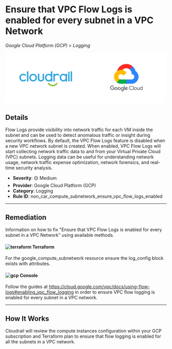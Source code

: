 # Ensure that VPC Flow Logs is enabled for every subnet in a VPC Network

*Google Cloud Platform (GCP) > Logging*

![Cloudrail and Google Cloud Platform (GCP) logos](../images/cloudrail_gcp.png)

## Details
Flow Logs provide visibility into network traffic for each VM inside the subnet and can be used to detect anomalous traffic or insight during security workflows. By default, the VPC Flow Logs feature is disabled when a new VPC network subnet is created. When enabled, VPC Flow Logs will start collecting network traffic data to and from your Virtual Private Cloud (VPC) subnets. Logging data can be useful for understanding network usage, network traffic expense optimization, network forensics, and real-time security analysis.

- **Severity**: 🟡 Medium
- **Provider**: Google Cloud Platform (GCP)
- **Category**: Logging
- **Rule ID**: non_car_compute_subnetwork_ensure_vpc_flow_logs_enabled

---

## Remediation
Information on how to fix "Ensure that VPC Flow Logs is enabled for every subnet in a VPC Network" using available methods.


####  <img src="../_media/emojis/terraform.png" alt="terraform" width="20"/>  Terraform
For the google_compute_subnetwork resource ensure the log_config block exists with attributes.










####  <img src="../_media/emojis/gcp.png" alt="gcp" width="20"/> Console
Follow the guides at <https://cloud.google.com/vpc/docs/using-flow-logs#enabling_vpc_flow_logging> in order to ensure VPC flow logging is enabled for every subnet in a VPC network.




---

## How It Works
Cloudrail will review the compute instances configuration within your GCP subscription and Terraform plan to ensure that flow logging is enabled for all the subnets in a VPC network.